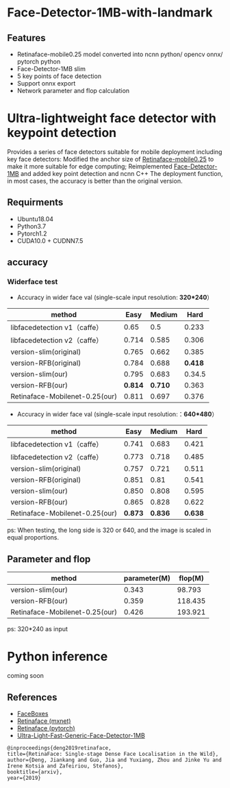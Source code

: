 # Face-Detector-1MB-with-landmark
## Features
 - Retinaface-mobile0.25 model converted into ncnn python/ opencv onnx/ pytorch python
 - Face-Detector-1MB slim 
 - 5 key points of face detection
 - Support onnx export
 - Network parameter and flop calculation


# Ultra-lightweight face detector with keypoint detection

Provides a series of face detectors suitable for mobile deployment including key face detectors: Modified the anchor size of [Retinaface-mobile0.25](https://github.com/biubug6/Pytorch_Retinaface) to make it more suitable for edge computing; Reimplemented [Face-Detector-1MB](https://github.com/Linzaer/Ultra-Light-Fast-Generic-Face-Detector-1MB) and added key point detection and ncnn C++ The deployment function, in most cases, the accuracy is better than the original version.


## Requirments
- Ubuntu18.04
- Python3.7
- Pytorch1.2
- CUDA10.0 + CUDNN7.5

## accuracy
### Widerface test

 - Accuracy in wider face val (single-scale input resolution: **320*240**）
 
 method|Easy|Medium|Hard
------|--------|----------|--------
libfacedetection v1（caffe）|0.65 |0.5       |0.233
libfacedetection v2（caffe）|0.714 |0.585       |0.306
version-slim(original)|0.765     |0.662       |0.385
version-RFB(original)|0.784     |0.688       |**0.418**
version-slim(our)|0.795     |0.683       |0.34.5
version-RFB(our)|**0.814**     |**0.710**       |0.363
Retinaface-Mobilenet-0.25(our)  |0.811|0.697|0.376

- Accuracy in wider face val (single-scale input resolution:：**640*480**） 

method|Easy|Medium|Hard 
------|--------|----------|--------
libfacedetection v1（caffe）|0.741 |0.683       |0.421
libfacedetection v2（caffe）|0.773 |0.718       |0.485
version-slim(original)|0.757     |0.721       |0.511
version-RFB(original)|0.851     |0.81       |0.541
version-slim(our)|0.850     |0.808       |0.595
version-RFB(our)|0.865    |0.828       |0.622
Retinaface-Mobilenet-0.25(our)  |**0.873**|**0.836**|**0.638**

ps:  When testing, the long side is 320 or 640, and the image is scaled in equal proportions.

## Parameter and flop

method|parameter(M)|flop(M) 
------|--------|----------
version-slim(our)|0.343     |98.793
version-RFB(our)|0.359    |118.435
Retinaface-Mobilenet-0.25(our)  |0.426|193.921

ps: 320*240 as input


# Python inference
coming soon




## References
- [FaceBoxes](https://github.com/zisianw/FaceBoxes.PyTorch)
- [Retinaface (mxnet)](https://github.com/deepinsight/insightface/tree/master/RetinaFace)
- [Retinaface (pytorch)](https://github.com/biubug6/Pytorch_Retinaface)
- [Ultra-Light-Fast-Generic-Face-Detector-1MB](https://github.com/Linzaer/Ultra-Light-Fast-Generic-Face-Detector-1MB)
```
@inproceedings{deng2019retinaface,
title={RetinaFace: Single-stage Dense Face Localisation in the Wild},
author={Deng, Jiankang and Guo, Jia and Yuxiang, Zhou and Jinke Yu and Irene Kotsia and Zafeiriou, Stefanos},
booktitle={arxiv},
year={2019}

